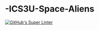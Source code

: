 # -ICS3U-Space-Aliens
[![GitHub's Super Linter](https://github.com/ICS3U-Programming-FerdousS/-ICS3U-Space-Aliens/workflows/GitHub's%20Super%20Linter/badge.svg)](https://github.com/ICS3U-Programming-FerdousS/ICS3U-Space-Aliens/actions)
